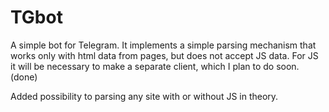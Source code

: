 # TGbot
A simple bot for Telegram. It implements a simple parsing mechanism that works only with html data from pages, but does not accept JS data.
For JS it will be necessary to make a separate client, which I plan to do soon. (done)

Added possibility to parsing any site with or without JS in theory.
